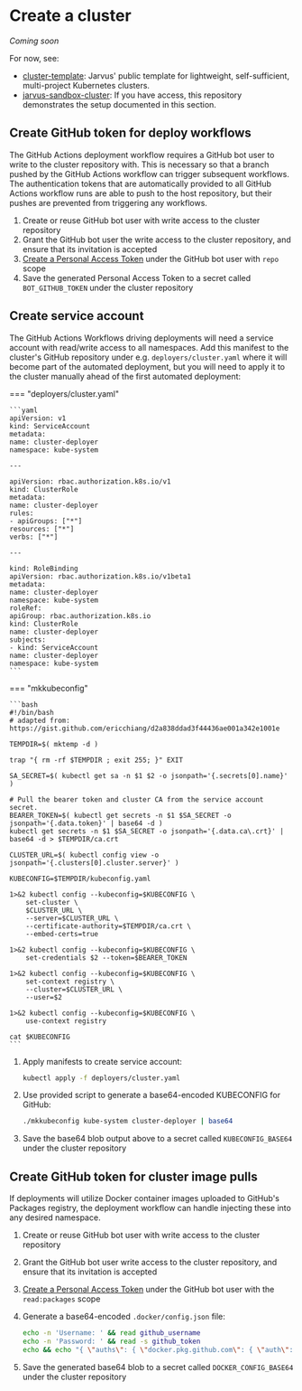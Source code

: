 # Create a cluster

*Coming soon*

For now, see:

- [cluster-template](https://github.com/JarvusInnovations/cluster-template): Jarvus' public template for lightweight, self-sufficient, multi-project Kubernetes clusters.
- [jarvus-sandbox-cluster](https://github.com/JarvusInnovations/jarvus-sandbox-cluster): If you have access, this repository demonstrates the setup documented in this section.

## Create GitHub token for deploy workflows

The GitHub Actions deployment workflow requires a GitHub bot user to write to the cluster repository with. This is necessary so that a branch pushed by the GitHub Actions workflow can trigger subsequent workflows. The authentication tokens that are automatically provided to all GitHub Actions workflow runs are able to push to the host repository, but their pushes are prevented from triggering any workflows.

1. Create or reuse GitHub bot user with write access to the cluster repository
2. Grant the GitHub bot user the write access to the cluster repository, and ensure that its invitation is accepted
3. [Create a Personal Access Token](https://docs.github.com/en/free-pro-team@latest/github/authenticating-to-github/creating-a-personal-access-token) under the GitHub bot user with `repo` scope
4. Save the generated Personal Access Token to a secret called `BOT_GITHUB_TOKEN` under the cluster repository

## Create service account

The GitHub Actions Workflows driving deployments will need a service account with read/write access to all namespaces. Add this manifest to the cluster's GitHub repository under e.g. `deployers/cluster.yaml` where it will become part of the automated deployment, but you will need to apply it to the cluster manually ahead of the first automated deployment:

=== "deployers/cluster.yaml"

    ```yaml
    apiVersion: v1
    kind: ServiceAccount
    metadata:
    name: cluster-deployer
    namespace: kube-system

    ---

    apiVersion: rbac.authorization.k8s.io/v1
    kind: ClusterRole
    metadata:
    name: cluster-deployer
    rules:
    - apiGroups: ["*"]
    resources: ["*"]
    verbs: ["*"]

    ---

    kind: RoleBinding
    apiVersion: rbac.authorization.k8s.io/v1beta1
    metadata:
    name: cluster-deployer
    namespace: kube-system
    roleRef:
    apiGroup: rbac.authorization.k8s.io
    kind: ClusterRole
    name: cluster-deployer
    subjects:
    - kind: ServiceAccount
    name: cluster-deployer
    namespace: kube-system
    ```

=== "mkkubeconfig"

    ```bash
    #!/bin/bash
    # adapted from: https://gist.github.com/ericchiang/d2a838ddad3f44436ae001a342e1001e

    TEMPDIR=$( mktemp -d )

    trap "{ rm -rf $TEMPDIR ; exit 255; }" EXIT

    SA_SECRET=$( kubectl get sa -n $1 $2 -o jsonpath='{.secrets[0].name}' )

    # Pull the bearer token and cluster CA from the service account secret.
    BEARER_TOKEN=$( kubectl get secrets -n $1 $SA_SECRET -o jsonpath='{.data.token}' | base64 -d )
    kubectl get secrets -n $1 $SA_SECRET -o jsonpath='{.data.ca\.crt}' | base64 -d > $TEMPDIR/ca.crt

    CLUSTER_URL=$( kubectl config view -o jsonpath='{.clusters[0].cluster.server}' )

    KUBECONFIG=$TEMPDIR/kubeconfig.yaml

    1>&2 kubectl config --kubeconfig=$KUBECONFIG \
        set-cluster \
        $CLUSTER_URL \
        --server=$CLUSTER_URL \
        --certificate-authority=$TEMPDIR/ca.crt \
        --embed-certs=true

    1>&2 kubectl config --kubeconfig=$KUBECONFIG \
        set-credentials $2 --token=$BEARER_TOKEN

    1>&2 kubectl config --kubeconfig=$KUBECONFIG \
        set-context registry \
        --cluster=$CLUSTER_URL \
        --user=$2

    1>&2 kubectl config --kubeconfig=$KUBECONFIG \
        use-context registry

    cat $KUBECONFIG
    ```

1. Apply manifests to create service account:

    ```bash
    kubectl apply -f deployers/cluster.yaml
    ```

2. Use provided script to generate a base64-encoded KUBECONFIG for GitHub:

    ```bash
    ./mkkubeconfig kube-system cluster-deployer | base64
    ```

3. Save the base64 blob output above to a secret called `KUBECONFIG_BASE64` under the cluster repository

## Create GitHub token for cluster image pulls

If deployments will utilize Docker container images uploaded to GitHub's Packages registry, the deployment workflow can handle injecting these into any desired namespace.

1. Create or reuse GitHub bot user with write access to the cluster repository
2. Grant the GitHub bot user write access to the cluster repository, and ensure that its invitation is accepted
3. [Create a Personal Access Token](https://docs.github.com/en/free-pro-team@latest/github/authenticating-to-github/creating-a-personal-access-token) under the GitHub bot user with the `read:packages` scope
4. Generate a base64-encoded `.docker/config.json` file:

    ```bash
    echo -n 'Username: ' && read github_username
    echo -n 'Password: ' && read -s github_token
    echo && echo "{ \"auths\": { \"docker.pkg.github.com\": { \"auth\": \"$(echo -n "${github_username}:${github_token}" | base64)\" } } }" | base64
    ```

5. Save the generated base64 blob to a secret called `DOCKER_CONFIG_BASE64` under the cluster repository

